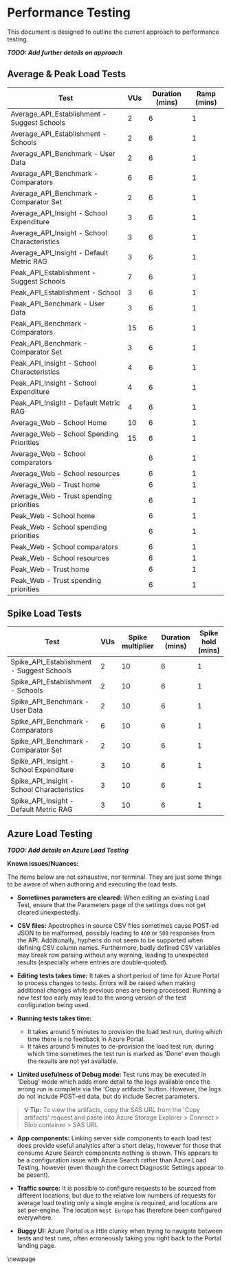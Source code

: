 # Performance Testing

This document is designed to outline the current approach to performance testing.

**_TODO: Add further details on approach_**

## Average & Peak Load Tests

| Test                                         | VUs | Duration (mins) | Ramp (mins) |
|----------------------------------------------|-----|-----------------|-------------|
| Average_API_Establishment - Suggest Schools  | 2   | 6               | 1           |
| Average_API_Establishment - Schools          | 2   | 6               | 1           |
| Average_API_Benchmark - User Data            | 2   | 6               | 1           |
| Average_API_Benchmark - Comparators          | 6   | 6               | 1           |
| Average_API_Benchmark - Comparator Set       | 2   | 6               | 1           |
| Average_API_Insight - School Expenditure     | 3   | 6               | 1           |
| Average_API_Insight - School Characteristics | 3   | 6               | 1           |
| Average_API_Insight - Default Metric RAG     | 3   | 6               | 1           |
| Peak_API_Establishment - Suggest Schools     | 7   | 6               | 1           |
| Peak_API_Establishment - School              | 3   | 6               | 1           |
| Peak_API_Benchmark - User Data               | 3   | 6               | 1           |
| Peak_API_Benchmark - Comparators             | 15  | 6               | 1           |
| Peak_API_Benchmark - Comparator Set          | 3   | 6               | 1           |
| Peak_API_Insight - School Characteristics    | 4   | 6               | 1           |
| Peak_API_Insight - School Expenditure        | 4   | 6               | 1           |
| Peak_API_Insight - Default Metric RAG        | 4   | 6               | 1           |
| Average_Web - School Home                    | 10  | 6               | 1           |
| Average_Web - School Spending Priorities     | 15  | 6               | 1           |
| Average_Web - School comparators             |     | 6               | 1           |
| Average_Web - School resources               |     | 6               | 1           |
| Average_Web - Trust home                     |     | 6               | 1           |
| Average_Web - Trust spending priorities      |     | 6               | 1           |
| Peak_Web - School home                       |     | 6               | 1           |
| Peak_Web - School spending priorities        |     | 6               | 1           |
| Peak_Web - School comparators                |     | 6               | 1           |
| Peak_Web - School resources                  |     | 6               | 1           |
| Peak_Web - Trust home                        |     | 6               | 1           |
| Peak_Web - Trust spending priorities         |     | 6               | 1           |

## Spike Load Tests

| Test                                       | VUs | Spike multiplier | Duration (mins) | Spike hold (mins) |
|--------------------------------------------|-----|------------------|-----------------|-------------------|
| Spike_API_Establishment - Suggest Schools  | 2   | 10               | 6               | 1                 |
| Spike_API_Establishment - Schools          | 2   | 10               | 6               | 1                 |
| Spike_API_Benchmark - User Data            | 2   | 10               | 6               | 1                 |
| Spike_API_Benchmark - Comparators          | 6   | 10               | 6               | 1                 |
| Spike_API_Benchmark - Comparator Set       | 2   | 10               | 6               | 1                 |
| Spike_API_Insight - School Expenditure     | 3   | 10               | 6               | 1                 |
| Spike_API_Insight - School Characteristics | 3   | 10               | 6               | 1                 |
| Spike_API_Insight - Default Metric RAG     | 3   | 10               | 6               | 1                 |

## Azure Load Testing

**_TODO: Add details on Azure Load Testing_**

**Known issues/Nuances:**

The items below are not exhaustive, nor terminal. They are just some things to be aware of when authoring and executing the load tests.

- **Sometimes parameters are cleared:** When editing an existing Load Test, ensure that the Parameters page of the settings does not get cleared unexpectedly.

- **CSV files:** Apostrophes in source CSV files sometimes cause POST-ed JSON to be malformed, possibly leading to `400` or `500` responses from the API.
Additionally, hyphens do not seem to be supported when defining CSV column names. Furthermore, badly defined CSV variables may break row parsing without any warning, leading to unexpected results (especially where entries are double-quoted).

- **Editing tests takes time:** It takes a short period of time for Azure Portal to process changes to tests.
Errors will be raised when making additional changes while previous ones are being processed.
Running a new test too early may lead to the wrong version of the test configuration being used.

- **Running tests takes time:**
  - It takes around 5 minutes to provision the load test run, during which time there is no feedback in Azure Portal.
  - It takes around 5 minutes to de-provision the load test run, during which time sometimes the test run is marked as 'Done' even though the results are not yet available.

- **Limited usefulness of Debug mode:** Test runs may be executed in 'Debug' mode which adds more detail to the logs available once the wrong run is complete via the 'Copy artifacts' button.
However, the logs do not include POST-ed data, but do include Secret parameters.

> **💡 Tip:** To view the artifacts, copy the SAS URL from the 'Copy artifacts' request and paste into Azure Storage Explorer > Connect > Blob container > SAS URL

- **App components:** Linking server side components to each load test does provide useful analytics after a short delay, however for those that consume Azure Search components nothing is shown. This appears to be a configuration issue with Azure Search rather than Azure Load Testing, however (even though the correct Diagnostic Settings appear to be pesent).

- **Traffic source:** It is possible to configure requests to be sourced from different locations, but due to the relative low numbers of requests for average load testing only a single engine is required, and locations are set per-engine. The location `West Europe` has therefore been configured everywhere.

- **Buggy UI:** Azure Portal is a little clunky when trying to navigate between tests and test runs, often erroneously taking you right back to the Portal landing page.

<!-- Leave the rest of this page blank -->
\newpage
